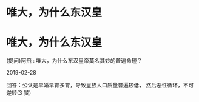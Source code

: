 # 唯大，为什么东汉皇

# 唯大，为什么东汉皇

(提问)阿飛 : 唯大，为什么东汉皇帝莫名其妙的普遍命短？

2019-02-28

回答：公认是早婚早育多育，导致皇族人口质量普遍较低， 然后恶性循环，不可逆转(3 赞)